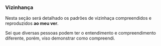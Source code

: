 ### Vizinhança

Nesta seção será detalhado os padrões de vizinhaça compreendidos e reproduzidos <b>ao meu ver</b>.

Sei que diversas pessoas podem ter o entendimento e compreendimento diferente, porém, viso demonstrar como compreendi.
